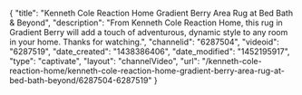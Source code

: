 {
    "title": "Kenneth Cole Reaction Home Gradient Berry Area Rug at Bed Bath & Beyond",
    "description": "From Kenneth Cole Reaction Home, this rug in Gradient Berry will add a touch of adventurous, dynamic style to any room in your home. Thanks for watching.",
    "channelid": "6287504",
    "videoid": "6287519",
    "date_created": "1438386406",
    "date_modified": "1452195917",
    "type": "captivate",
    "layout": "channelVideo",
    "url": "\/kenneth-cole-reaction-home\/kenneth-cole-reaction-home-gradient-berry-area-rug-at-bed-bath-beyond\/6287504-6287519"
}